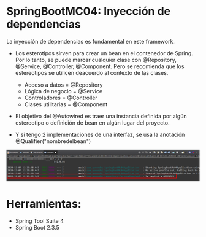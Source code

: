 # SpringBootMC04: Inyección de dependencias

La inyección de dependencias es fundamental en este framework.

- Los esterotipos sirven para crear un bean en el contenedor de Spring. Por lo tanto, se puede marcar cualquier clase con @Repository, @Service, @Controller, @Component. Pero se recomienda que los estereotipos se utilicen deacuerdo al contexto de las clases.
  - Acceso a datos = @Repository
  - Lógica de negocio = @Service
  - Controladores = @Controller
  - Clases utilitarias = @Component

- El objetivo del @Autowired es traer una instancia definida por algún estereotipo
  o definición de bean en algún lugar del proyecto.

- Y si tengo 2 implementaciones de una interfaz, se usa la anotación 
  @Qualifier("nombredelbean")
  

![](https://raw.githubusercontent.com/ctec105/SpringBootMC04/master/image.png)

# Herramientas:
- Spring Tool Suite 4
- Spring Boot 2.3.5